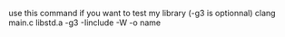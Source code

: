 use this command if you want to test my library (-g3 is optionnal)
clang main.c libstd.a -g3 -Iinclude -W -o name
